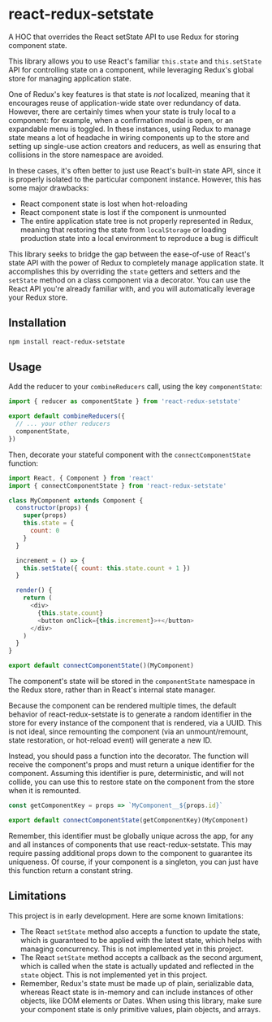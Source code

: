 # react-redux-setstate

A HOC that overrides the React setState API to use Redux for storing component state.

This library allows you to use React's familiar `this.state` and `this.setState` API for controlling state on a component, while leveraging Redux's global store for managing application state.

One of Redux's key features is that state is *not* localized, meaning that it encourages reuse of application-wide state over redundancy of data. However, there are certainly times when your state is truly local to a component: for example, when a confirmation modal is open, or an expandable menu is toggled. In these instances, using Redux to manage state means a lot of headache in wiring components up to the store and setting up single-use action creators and reducers, as well as ensuring that collisions in the store namespace are avoided.

In these cases, it's often better to just use React's built-in state API, since it is properly isolated to the particular component instance. However, this has some major drawbacks:

* React component state is lost when hot-reloading
* React component state is lost if the component is unmounted
* The entire application state tree is not properly represented in Redux, meaning that restoring the state from `localStorage` or loading production state into a local environment to reproduce a bug is difficult

This library seeks to bridge the gap between the ease-of-use of React's state API with the power of Redux to completely manage application state. It accomplishes this by overriding the `state` getters and setters and the `setState` method on a class component via a decorator. You can use the React API you're already familiar with, and you will automatically leverage your Redux store.

## Installation

```sh
npm install react-redux-setstate
```

## Usage

Add the reducer to your `combineReducers` call, using the key `componentState`:


```js
import { reducer as componentState } from 'react-redux-setstate'

export default combineReducers({
  // ... your other reducers
  componentState,
})
```

Then, decorate your stateful component with the `connectComponentState` function:

```js
import React, { Component } from 'react'
import { connectComponentState } from 'react-redux-setstate'

class MyComponent extends Component {
  constructor(props) {
    super(props)
    this.state = {
      count: 0
    }
  }

  increment = () => {
    this.setState({ count: this.state.count + 1 })
  }

  render() {
    return (
      <div>
        {this.state.count}
        <button onClick={this.increment}>+</button>
      </div>
    )
  }
}

export default connectComponentState()(MyComponent)
```

The component's state will be stored in the `componentState` namespace in the Redux store, rather than in React's internal state manager.

Because the component can be rendered multiple times, the default behavior of react-redux-setstate is to generate a random identifier in the store for every instance of the component that is rendered, via a UUID. This is not ideal, since remounting the component (via an unmount/remount, state restoration, or hot-reload event) will generate a new ID.

Instead, you should pass a function into the decorator. The function will receive the component's props and must return a unique identifier for the component. Assuming this identifier is pure, deterministic, and will not collide, you can use this to restore state on the component from the store when it is remounted.

```js
const getComponentKey = props => `MyComponent__${props.id}`

export default connectComponentState(getComponentKey)(MyComponent)
```

Remember, this identifier must be globally unique across the app, for any and all instances of components that use react-redux-setstate. This may require passing additional props down to the component to guarantee its uniqueness. Of course, if your component is a singleton, you can just have this function return a constant string.

## Limitations

This project is in early development. Here are some known limitations:

* The React `setState` method also accepts a function to update the state, which is guaranteed to be applied with the latest state, which helps with managing concurrency. This is not implemented yet in this project.
* The React `setState` method accepts a callback as the second argument, which is called when the state is actually updated and reflected in the `state` object. This is not implemented yet in this project.
* Remember, Redux's state must be made up of plain, serializable data, whereas React state is in-memory and can include instances of other objects, like DOM elements or Dates. When using this library, make sure your component state is only primitive values, plain objects, and arrays.
